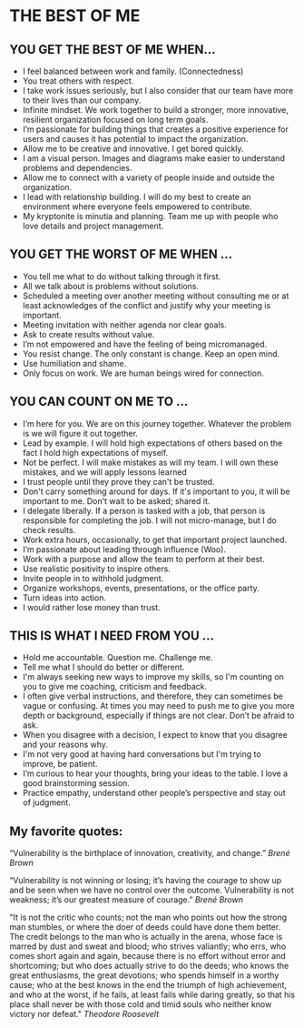 # THE BEST OF ME

## YOU GET THE BEST OF ME WHEN… 

- I feel balanced between work and family. (Connectedness)
- You treat others with respect.
- I take work issues seriously, but I also consider that our team have more to their lives than our company.
- Infinite mindset. We work together to build a stronger, more innovative, resilient organization focused on long term goals.
- I’m passionate for building things that creates a positive experience for users and causes it has potential to impact the organization.
- Allow me to be creative and innovative. I get bored quickly.
- I am a visual person. Images and diagrams make easier to understand problems and dependencies.
- Allow me to connect with a variety of people inside and outside the organization.
- I lead with relationship building. I will do my best to create an environment where everyone feels empowered to contribute.
- My kryptonite is minutia and planning. Team me up with people who love details and project management.

## YOU GET THE WORST OF ME WHEN …

- You tell me what to do without talking through it first.
- All we talk about is problems without solutions.
- Scheduled a meeting over another meeting without consulting me or at least acknowledges of the conflict and justify why your meeting is important.
- Meeting invitation with neither agenda nor clear goals.
- Ask to create results without value.
- I’m not empowered and have the feeling of being micromanaged.
- You resist change. The only constant is change. Keep an open mind. 
- Use humiliation and shame.
- Only focus on work. We are human beings wired for connection.

## YOU CAN COUNT ON ME TO …

- I’m here for you. We are on this journey together. Whatever the problem is we will figure it out together.
- Lead by example. I will hold high expectations of others based on the fact I hold high expectations of myself.
- Not be perfect. I will make mistakes as will my team. I will own these mistakes, and we will apply lessons learned
- I trust people until they prove they can't be trusted.
- Don't carry something around for days. If it's important to you, it will be important to me. Don't wait to be asked; shared it.
- I delegate liberally. If a person is tasked with a job, that person is responsible for completing the job. I will not micro-manage, but I do check results.
- Work extra hours, occasionally, to get that important project launched.
- I’m passionate about leading through influence (Woo).
- Work with a purpose and allow the team to perform at their best.
- Use realistic positivity to inspire others.
- Invite people in to withhold judgment.
- Organize workshops, events, presentations, or the office party.
- Turn ideas into action. 
- I would rather lose money than trust. 


## THIS IS WHAT I NEED FROM YOU …

- Hold me accountable. Question me. Challenge me.
- Tell me what I should do better or different.
- I'm always seeking new ways to improve my skills, so I'm counting on you to give me coaching, criticism and feedback.
- I often give verbal instructions, and therefore, they can sometimes be vague or confusing. At times you may need to push me to give you more depth or background, especially if things are not clear. Don’t be afraid to ask.
- When you disagree with a decision, I expect to know that you disagree and your reasons why.
- I'm not very good at having hard conversations but I'm trying to improve, be patient.
- I’m curious to hear your thoughts, bring your ideas to the table. I love a good brainstorming session.
- Practice empathy, understand other people’s perspective and stay out of judgment.



## My favorite quotes:

“Vulnerability is the birthplace of innovation, creativity, and change.” *Brené Brown*

“Vulnerability is not winning or losing; it’s having the courage to show up and be seen when we have no control over the outcome. Vulnerability is not weakness; it’s our greatest measure of courage.” *Brené Brown*

"It is not the critic who counts; not the man who points out how the strong man stumbles, or where the doer of deeds could have done them better. The credit belongs to the man who is actually in the arena, whose face is marred by dust and sweat and blood; who strives valiantly; who errs, who comes short again and again, because there is no effort without error and shortcoming; but who does actually strive to do the deeds; who knows the great enthusiasms, the great devotions; who spends himself in a worthy cause; who at the best knows in the end the triumph of high achievement, and who at the worst, if he fails, at least fails while daring greatly, so that his place shall never be with those cold and timid souls who neither know victory nor defeat." *Theodore Roosevelt*
